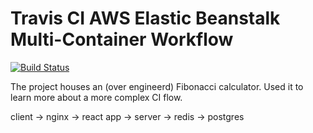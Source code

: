 # Travis CI AWS Elastic Beanstalk Multi-Container Workflow

[![Build Status](https://travis-ci.com/deontaljaard/travisci-awseb-multi-container-workflow.svg?branch=main)](https://travis-ci.com/deontaljaard/travisci-awseb-multi-container-workflow)

The project houses an (over engineerd) Fibonacci calculator. Used it to learn more about a more complex CI flow.

client -> nginx -> react app
                -> server    -> redis
                             -> postgres